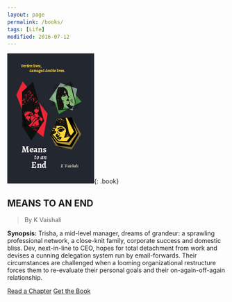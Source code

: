 ```yaml
---
layout: page
permalink: /books/
tags: [Life]
modified: 2016-07-12
---
```


![image-left](/images/book.jpg){: .book} 

## MEANS TO AN END
> By K Vaishali

**Synopsis:** Trisha, a mid-level manager, dreams of grandeur: a sprawling professional network, a close-knit family, corporate success and domestic bliss. Dev, next-in-line to CEO, hopes for total detachment from work and devises a cunning delegation system run by email-forwards. Their circumstances are challenged when a looming organizational restructure forces them to re-evaluate their personal goals and their on-again-off-again relationship. 

<p><a href="http://kvaishali.com/Books/Sample.pdf" target="_blank" class="btn">Read a Chapter</a>
<a href="http://amzn.to/2jl0kuj" target="_blank" class="btn">Get the Book</a></p>